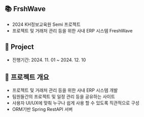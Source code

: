 ## 📚 FrshWave

- 2024 KH정보교육원 Semi 프로젝트
- 프로젝트 및 거래처 관리 등을 위한 사내 ERP 시스템 FreshWave

## 📌 Project

- 진행기간: 2024. 11. 01 ~ 2024. 12. 10

## 🚀 프로젝트 개요

- 프로젝트 및 거래처 관리 등을 위한 사내 ERP 시스템 개발
- 팀원들간의 프로젝트 및 일정 관리 등을 공유하는 사이트
- 사용자 UI/UX에 맞춰 누구나 쉽게 사용 할 수 있도록 직관적으로 구성
- ORM기반 Spring RestAPI 서버
